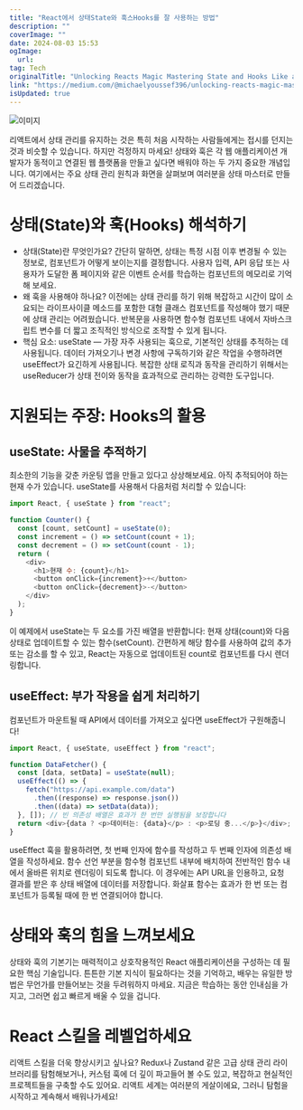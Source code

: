 ```yaml
---
title: "React에서 상태State와 훅스Hooks를 잘 사용하는 방법"
description: ""
coverImage: ""
date: 2024-08-03 15:53
ogImage: 
  url: 
tag: Tech
originalTitle: "Unlocking Reacts Magic Mastering State and Hooks Like a Pro"
link: "https://medium.com/@michaelyoussef396/unlocking-reacts-magic-mastering-state-and-hooks-like-a-pro-a94c2cdbeda0"
isUpdated: true
---
```






![이미지](/assets/img/UnlockingReactsMagicMasteringStateandHooksLikeaPro_0.png)

리액트에서 상태 관리를 유지하는 것은 특히 처음 시작하는 사람들에게는 접시를 던지는 것과 비슷할 수 있습니다. 하지만 걱정하지 마세요! 상태와 훅은 각 웹 애플리케이션 개발자가 동적이고 연결된 웹 플랫폼을 만들고 싶다면 배워야 하는 두 가지 중요한 개념입니다. 여기에서는 주요 상태 관리 원칙과 화면을 살펴보며 여러분을 상태 마스터로 만들어 드리겠습니다.

# 상태(State)와 훅(Hooks) 해석하기

- 상태(State)란 무엇인가요? 간단히 말하면, 상태는 특정 시점 이후 변경될 수 있는 정보로, 컴포넌트가 어떻게 보이는지를 결정합니다. 사용자 입력, API 응답 또는 사용자가 도달한 폼 페이지와 같은 이벤트 순서를 학습하는 컴포넌트의 메모리로 기억해 보세요.
- 왜 훅을 사용해야 하나요? 이전에는 상태 관리를 하기 위해 복잡하고 시간이 많이 소요되는 라이프사이클 메소드를 포함한 대형 클래스 컴포넌트를 작성해야 했기 때문에 상태 관리는 어려웠습니다. 반복문을 사용하면 함수형 컴포넌트 내에서 자바스크립트 변수를 더 짧고 조직적인 방식으로 조작할 수 있게 됩니다.
- 핵심 요소: useState — 가장 자주 사용되는 훅으로, 기본적인 상태를 추적하는 데 사용됩니다. 데이터 가져오기나 변경 사항에 구독하기와 같은 작업을 수행하려면 useEffect가 요긴하게 사용됩니다. 복잡한 상태 로직과 동작을 관리하기 위해서는 useReducer가 상태 전이와 동작을 효과적으로 관리하는 강력한 도구입니다.

<div class="content-ad"></div>

# 지원되는 주장: Hooks의 활용

## useState: 사물을 추적하기

최소한의 기능을 갖춘 카운팅 앱을 만들고 있다고 상상해보세요. 아직 추적되어야 하는 현재 수가 있습니다. useState를 사용해서 다음처럼 처리할 수 있습니다:

```js
import React, { useState } from "react";

function Counter() {
  const [count, setCount] = useState(0);
  const increment = () => setCount(count + 1);
  const decrement = () => setCount(count - 1);
  return (
    <div>
      <h1>현재 수: {count}</h1>
      <button onClick={increment}>+</button>
      <button onClick={decrement}>-</button>
    </div>
  );
}
```

<div class="content-ad"></div>

이 예제에서 useState는 두 요소를 가진 배열을 반환합니다: 현재 상태(count)와 다음 상태로 업데이트할 수 있는 함수(setCount). 간편하게 해당 함수를 사용하여 값의 추가 또는 감소를 할 수 있고, React는 자동으로 업데이트된 count로 컴포넌트를 다시 렌더링합니다.

## useEffect: 부가 작용을 쉽게 처리하기

컴포넌트가 마운트될 때 API에서 데이터를 가져오고 싶다면 useEffect가 구원해줍니다!

```js
import React, { useState, useEffect } from "react";

function DataFetcher() {
  const [data, setData] = useState(null);
  useEffect(() => {
    fetch("https://api.example.com/data")
      .then((response) => response.json())
      .then((data) => setData(data));
  }, []); // 빈 의존성 배열은 효과가 한 번만 실행됨을 보장합니다
  return <div>{data ? <p>데이터는: {data}</p> : <p>로딩 중...</p>}</div>;
}
```

<div class="content-ad"></div>

useEffect 훅을 활용하려면, 첫 번째 인자에 함수를 작성하고 두 번째 인자에 의존성 배열을 작성하세요. 함수 선언 부분을 함수형 컴포넌트 내부에 배치하여 전반적인 함수 내에서 올바른 위치로 렌더링이 되도록 합니다. 이 경우에는 API URL을 인용하고, 요청 결과를 받은 후 상태 배열에 데이터를 저장합니다. 화살표 함수는 효과가 한 번 또는 컴포넌트가 등록될 때에 한 번 연결되어야 합니다.

# 상태와 훅의 힘을 느껴보세요

상태와 훅의 기본기는 매력적이고 상호작용적인 React 애플리케이션을 구성하는 데 필요한 핵심 기술입니다. 튼튼한 기본 지식이 필요하다는 것을 기억하고, 배우는 유일한 방법은 무언가를 만들어보는 것을 두려워하지 마세요. 지금은 학습하는 동안 인내심을 가지고, 그러면 쉽고 빠르게 배울 수 있을 겁니다.

# React 스킬을 레벨업하세요

<div class="content-ad"></div>

리액트 스킬을 더욱 향상시키고 싶나요? Redux나 Zustand 같은 고급 상태 관리 라이브러리를 탐험해보거나, 커스텀 훅에 더 깊이 파고들어 볼 수도 있고, 복잡하고 현실적인 프로젝트들을 구축할 수도 있어요. 리액트 세계는 여러분의 게살이에요, 그러니 탐험을 시작하고 계속해서 배워나가세요!
